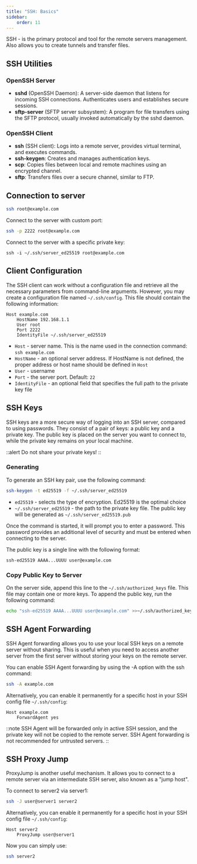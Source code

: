 ```yaml
---
title: "SSH: Basics"
sidebar:
    order: 11
---
```


SSH - is the primary protocol and tool for the remote servers management. Also allows you to create tunnels and transfer files.

## SSH Utilities

### OpenSSH Server

- **sshd** (OpenSSH Daemon): A server-side daemon that listens for incoming SSH connections. Authenticates users and establishes secure sessions.
- **sftp-server** (SFTP server subsystem): A program for file transfers using the SFTP protocol, usually invoked automatically by the sshd daemon.

### OpenSSH Client

- **ssh** (SSH client): Logs into a remote server, provides virtual terminal, and executes commands.
- **ssh-keygen**: Creates and manages authentication keys.
- **scp**: Copies files between local and remote machines using an encrypted channel.
- **sftp**: Transfers files over a secure channel, similar to FTP.

## Connection to server

```bash
ssh root@example.com
```

Connect to the server with custom port:

```bash
ssh -p 2222 root@example.com
```

Connect to the server with a specific private key:

```
ssh -i ~/.ssh/server_ed25519 root@example.com
```

## Client Configuration

The SSH client can work without a configuration file and retrieve all the necessary parameters from command-line arguments. However, you may create a configuration file named `~/.ssh/config`. This file should contain the following information:

```
Host example.com
    HostName 192.168.1.1
    User root
    Port 2222
    IdentityFile ~/.ssh/server_ed25519
```

- `Host` - server name. This is the name used in the connection command: `ssh example.com`
- `HostName` - an optional server address. If HostName is not defined, the proper address or host name should be defined in `Host`
- `User` - username
- `Port` - the server port. Default: `22`
- `IdentityFile` - an optional field that specifies the full path to the private key file

## SSH Keys

SSH keys are a more secure way of logging into an SSH server, compared to using passwords. They consist of a pair of keys: a public key and a private key. The public key is placed on the server you want to connect to, while the private key remains on your local machine.

::alert
Do not share your private keys!
::

### Generating

To generate an SSH key pair, use the following command:

```bash
ssh-keygen -t ed25519 -f ~/.ssh/server_ed25519
```

- `ed25519` - selects the type of encryption. Ed25519 is the optimal choice
- `~/.ssh/server_ed25519` - the path to the private key file. The public key will be generated as `~/.ssh/server_ed25519.pub`

Once the command is started, it will prompt you to enter a password. This password provides an additional level of security and must be entered when connecting to the server.

The public key is a single line with the following format:

```
ssh-ed25519 AAAA...UUUU user@example.com
```

### Copy Public Key to Server

On the server side, append this line to the `~/.ssh/authorized_keys` file. This file may contain one or more keys. To append the public key, run the following command:

```bash
echo "ssh-ed25519 AAAA...UUUU user@example.com" >>~/.ssh/authorized_keys
```

## SSH Agent Forwarding

SSH Agent forwarding allows you to use your local SSH keys on a remote server without sharing. This is useful when you need to access another server from the first server without storing your keys on the remote server.

You can enable SSH Agent forwarding by using the -A option with the ssh command:

```bash
ssh -A example.com
```

Alternatively, you can enable it permanently for a specific host in your SSH config file `~/.ssh/config`:

```
Host example.com
    ForwardAgent yes
```

::note
SSH Agent will be forwarded only in active SSH session, and the private key will not be copied to the remote server. SSH Agent forwarding is not recommended for untrusted servers.
::

## SSH Proxy Jump

ProxyJump is another useful mechanism. It allows you to connect to a remote server via an intermediate SSH server, also known as a "jump host".

To connect to server2 via server1:

```bash
ssh -J user@server1 server2
```

Alternatively, you can enable it permanently for a specific host in your SSH config file `~/.ssh/config`:

```
Host server2
    ProxyJump user@server1
```

Now you can simply use:

```bash
ssh server2
```
